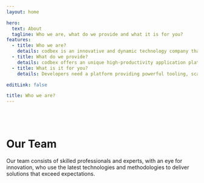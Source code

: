 ```yaml
---
layout: home

hero:
  text: About
  tagline: Who we are, what do we provide and what it is for you?
features:
  - title: Who we are?
    details: codbex is an innovative and dynamic technology company that specializes in providing software solutions to businesses in a variety of industries. We at codbex put our customers’ satisfaction first - our aspiration is to be a trusted partner for companies that want to use the full potential of their assets and drive sustainable success in an increasingly competitive digital environment.
  - title: What do we provide?
    details: codbex offers an unique high-productivity application platform foundation for our partner’s network to design and develop vertical industry solutions based on the variety of open source technologies and open standards, and deliver them to customers on any hyperscaler as well as on-premises. Our leading offerings include advanced database management systems, reliable business process integration tools, and customized software solutions designed to improve business productivity.
  - title: What is it for you?
    details: Developers need a platform providing powerful tooling, scallable infrastructure and a huge number of reusable components. Enterprises looking for a modern, extendable and secure cloud applications for their specific business needs. Vendors want to build solutions tailored for specific customer’s needs by combining ready to use components. Resellers want to expand their products and services portfolio by promoting and reselling vertical industry solutions.

editLink: false

title: Who we are?
---
```


<script setup>
import {
  VPTeamMembers,
} from 'vitepress/theme';

const members = [
  {
    name: 'Atanas Himchev',
    title: 'CSO',
    avatar: 'https://www.codbex.com/images/staff/atanas.jpg',
    links: [
      { icon: 'github', link: 'https://github.com/himchev/' },
      { icon: 'linkedin', link: 'https://www.linkedin.com/in/atanas-himchev-a4a9114/' }
    ]
  },
  {
    name: 'Boris Nenchovski',
    title: 'Platform',
    avatar: 'https://www.codbex.com/images/staff/boris.jpg',
    links: [
      { icon: 'github', link: 'https://github.com/BorisNen/' },
      { icon: 'linkedin', link: 'https://www.linkedin.com/in/boris-n-b27b19195/' }
    ]
  },
  {
    name: 'Desislava Rasheva',
    title: 'Legal Advisor',
    avatar: 'https://www.codbex.com/images/staff/desislava.jpg',
    links: [
      { icon: 'linkedin', link: 'https://www.linkedin.com/in/dessislava-rasheva-pavlova-ab1a9a107/' }
    ]
  },
  {
    name: 'Dimitar Velev',
    title: 'Blockchain',
    avatar: 'https://www.codbex.com/images/staff/dimitar.jpg',
    links: [
      { icon: 'github', link: 'https://github.com/d-velev/' },
      { icon: 'linkedin', link: 'https://www.linkedin.com/in/d-velev/' }
    ]
  },
  {
    name: 'Emil Momchev',
    title: 'Student',
    avatar: 'https://www.codbex.com/images/staff/emil.jpg',
    links: [
      { icon: 'github', link: 'https://github.com/Mrgoblings/' },
      { icon: 'linkedin', link: 'https://www.linkedin.com/in/emil-momchev/' }
    ]
  },
  {
    name: 'Iliyan Velichkov',
    title: 'Java',
    avatar: 'https://www.codbex.com/images/staff/iliyan.png',
    links: [
      { icon: 'github', link: 'https://github.com/iliyan-velichkov/' },
      { icon: 'linkedin', link: 'https://www.linkedin.com/in/iliyan-velichkov/' }
    ]
  },
  {
    name: 'Ivo Yakov',
    title: 'IoT',
    avatar: 'https://www.codbex.com/images/staff/ivo.jpg',
    links: [
      { icon: 'github', link: 'https://github.com/Fluctuationqt' },
      { icon: 'linkedin', link: 'https://www.linkedin.com/in/ivo-yakov-9681b9226/' }
    ]
  },
  {
    name: 'Mimi Delcheva',
    title: 'Marketing',
    avatar: 'https://www.codbex.com/images/staff/mimi.jpg',
    links: [
      { icon: 'linkedin', link: 'https://www.linkedin.com/in/mimi-delcheva-998b12231/' }
    ]
  },
  {
    name: 'Mina Doncheva',
    title: 'Developer',
    avatar: 'https://www.codbex.com/images/staff/mina.jpg',
    links: [
      { icon: 'github', link: 'https://github.com/MinaDoncheva' },
      { icon: 'linkedin', link: 'https://www.linkedin.com/in/mina-doncheva-136594183/' }
    ]
  },
  {
    name: 'Nedelcho Delchev',
    title: 'CEO',
    avatar: 'https://www.codbex.com/images/staff/nedelcho.jpg',
    links: [
      { icon: 'github', link: 'https://github.com/delchev' },
      { icon: 'linkedin', link: 'https://www.linkedin.com/in/nedelcho-delchev-67089421/' }
    ]
  },
  {
    name: 'Nedelcho Delchev Jr.',
    title: 'Applications',
    avatar: 'https://www.codbex.com/images/staff/nedelchojr.jpg',
    links: [
      { icon: 'github', link: 'https://github.com/nedelcho-delchev-tues' },
      { icon: 'linkedin', link: 'https://www.linkedin.com/in/nedelcho-delchev/' }
    ]
  },
  {
    name: 'Stan Genchev',
    title: 'UX',
    avatar: 'https://www.codbex.com/images/staff/stan.jpg',
    links: [
      { icon: 'github', link: 'https://github.com/StanZGenchev' },
      { icon: 'linkedin', link: 'https://www.linkedin.com/in/stan-genchev/' }
    ]
  },
  {
    name: 'Tomislav Ivanov',
    title: 'Student',
    avatar: 'https://www.codbex.com/images/staff/tomi.jpg',
    links: [
      { icon: 'github', link: 'https://github.com/TIVMOF' },
      { icon: 'linkedin', link: 'https://www.linkedin.com/in/tomy-ivanov-1b0224289/' }
    ]
  },
  {
    name: 'Vladimir Mutafov',
    title: 'Research',
    avatar: 'https://www.codbex.com/images/staff/vladimir.jpg',
    links: [
      { icon: 'github', link: 'https://github.com/vmutafov' },
      { icon: 'linkedin', link: 'https://www.linkedin.com/in/vladimir-mutafov-a84055114/' }
    ]
  },
  {
    name: 'Yordan Pavlov',
    title: 'CTO',
    avatar: 'https://www.codbex.com/images/staff/yordan.jpg',
    links: [
      { icon: 'github', link: 'https://github.com/ThuF' },
      { icon: 'linkedin', link: 'https://www.linkedin.com/in/jordan-pavlov/' }
    ]
  }
]
</script>

<br/><br/>

# Our Team
    
Our team consists of skilled professionals and experts, with an eye for innovation, who use the latest technologies and methodologies to deliver solutions that exceed expectations.


  <VPTeamMembers :members="members"/>


<style scope>
  @media (min-width: 640px) {
    .lead[data-v-f3b658bb] {
      text-align: left;
      max-width: 100%;
    }
  }

  @media (min-width: 960px) {
    .lead[data-v-f3b658bb] {
      text-align: left;
      max-width: 80%;
    }
  }

  @media (min-width: 1280px) {
    .lead[data-v-f3b658bb] {
      text-align: left;
      max-width: 60%;
    }
  }
</style>
